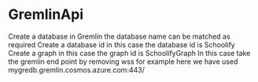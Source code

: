 # GremlinApi
Create a database in Gremlin the database name can be matched as required 
Create a database id in this case the database id is Schoolify
Create a graph in this case the graph id is SchoolifyGraph
In this case take the gremlin end point by removing wss for example here we have used mygredb.gremlin.cosmos.azure.com:443/
